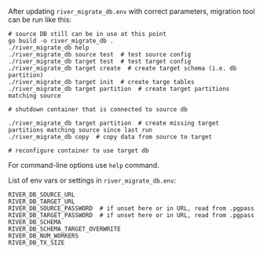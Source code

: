 After updating `river_migrate_db.env` with correct parameters, migration tool can be run like this:

    # source DB still can be in use at this point
    go build -o river_migrate_db .
    ./river_migrate_db help
    ./river_migrate_db source test  # test source config
    ./river_migrate_db target test  # test target config
    ./river_migrate_db target create  # create target schema (i.e. db partition)
    ./river_migrate_db target init  # create targe tables
    ./river_migrate_db target partition  # create target partitions matching source

    # shutdown container that is connected to source db

    ./river_migrate_db target partition  # create missing target partitions matching source since last run
    ./river_migrate_db copy  # copy data from source to target

    # reconfigure container to use target db

For command-line options use `help` command.

List of env vars or settings in `river_migrate_db.env`:

    RIVER_DB_SOURCE_URL
    RIVER_DB_TARGET_URL
    RIVER_DB_SOURCE_PASSWORD  # if unset here or in URL, read from .pgpass
    RIVER_DB_TARGET_PASSWORD  # if unset here or in URL, read from .pgpass
    RIVER_DB_SCHEMA
    RIVER_DB_SCHEMA_TARGET_OVERWRITE
    RIVER_DB_NUM_WORKERS
    RIVER_DB_TX_SIZE
